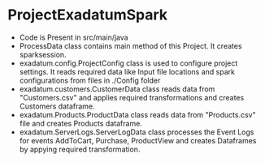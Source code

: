 # ProjectExadatumSpark
* Code is Present in src/main/java
* ProcessData class contains main method of this Project. It creates sparksession.
* exadatum.config.ProjectConfig class is used to configure project settings. It reads required data like Input file locations and spark configurations from files in ./Config folder
* exadatum.customers.CustomerData class reads data from "Customers.csv" and applies required transformations and creates Customers dataframe.
* exadatum.Products.ProductData class reads data from "Products.csv" file and creates Products dataframe.
* exadatum.ServerLogs.ServerLogData class processes the Event Logs for events AddToCart, Purchase, ProductView and creates Dataframes by appying required transformation.

